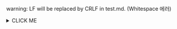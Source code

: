 warning: LF will be replaced by CRLF in test.md. (Whitespace 에러)

<details><summary>CLICK ME</summary>
```
for windowns
```bash
git config --global core.autocrlf true
```

for linux or mac
```bash
git config --global core.autocrlf true input
```

에러 메시지만 끌 경우
```bash
git config --global core.safecrlf false
```

REF. https://blog.jaeyoon.io/2018/01/git-crlf.html
```
</details>
